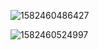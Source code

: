 ![1582460486427](C:\Users\REN\AppData\Roaming\Typora\typora-user-images\1582460486427.png)

![1582460524997](C:\Users\REN\AppData\Roaming\Typora\typora-user-images\1582460524997.png)

